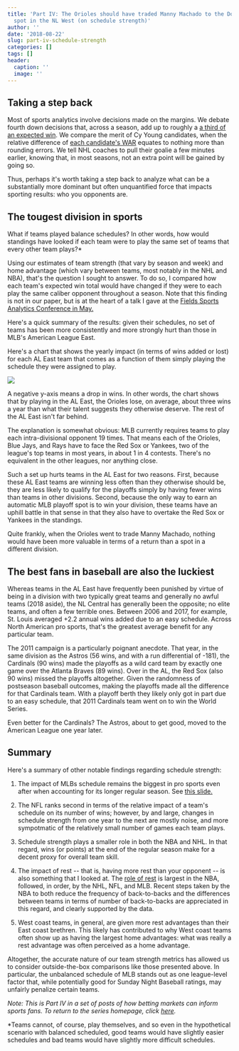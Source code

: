 ```yaml
---
title: 'Part IV: The Orioles should have traded Manny Machado to the Dodgers for a
  spot in the NL West (on schedule strength)'
author: ''
date: '2018-08-22'
slug: part-iv-schedule-strength
categories: []
tags: []
header:
  caption: ''
  image: ''
---
```



## Taking a step back

Most of sports analytics involve decisions made on the margins. We debate fourth down decisions that, across a season, add up to roughly a [a third of an expected win](https://papers.ssrn.com/sol3/papers.cfm?abstract_id=3114242). We compare the merit of Cy Young candidates, when the relative difference of [each candidate's WAR](https://legacy.baseballprospectus.com/sortable/index.php?cid=2508773) equates to nothing more than rounding errors. We tell NHL coaches to pull their goalie a few minutes earlier, knowing that, in most seasons, not an extra point will be gained by going so. 

Thus, perhaps it's worth taking a step back to analyze what can be a substantially more dominant but often unquantified force that impacts sporting results: who you opponents are.


## The tougest division in sports

What if teams played balance schedules? In other words, how would standings have looked if each team were to play the same set of teams that every other team plays?*

Using our estimates of team strength (that vary by season and week) and home advantage (which vary between teams, most notably in the NHL and NBA), that's the question I sought to answer. To do so, I compared how each team's expected win total would have changed if they were to each play the same caliber opponent throughout a season. Note that this finding is not in our paper, but is at the heart of a talk I gave at the [Fields Sports Analytics Conference in May.](https://statsbylopez.github.io/Toronto18/Toronto18.html)

Here's a quick summary of the results: given their schedules, no set of teams has been more consistently and more strongly hurt than those in MLB's American League East.

Here's a chart that shows the yearly impact (in terms of wins added or lost) for each AL East team that comes as a function of them simply playing the schedule they were assigned to play. 

![](/img/ALEast1.png)

A negative y-axis means a drop in wins. In other words, the chart shows that by playing in the AL East, the Orioles lose, on average, about three wins a year than what their talent suggests they otherwise deserve. The rest of the AL East isn't far behind.

The explanation is somewhat obvious: MLB currently requires teams to play each intra-divisional opponent 19 times. That means each of the Orioles, Blue Jays, and Rays have to face the Red Sox or Yankees, two of the league's top teams in most years, in about 1 in 4 contests. There's no equivalent in the other leagues, nor anything close. 

Such a set up hurts teams in the AL East for two reasons. First, because these AL East teams are winning less often than they otherwise should be, they are less likely to qualify for the playoffs simply by having fewer wins than teams in other divisions. Second, because the only way to earn an automatic MLB playoff spot is to win your division, these teams have an uphill battle in that sense in that they also have to overtake the Red Sox or Yankees in the standings. 

Quite frankly, when the Orioles went to trade Manny Machado, nothing would have been more valuable in terms of a return than a spot in a different division. 

## The best fans in baseball are also the luckiest

Whereas teams in the AL East have frequently been punished by virtue of being in a division with two typically great teams and generally no awful teams (2018 aside), the NL Central has generally been the opposite; no elite teams, and often a few terrible ones. Between 2006 and 2017, for example, St. Louis averaged +2.2 annual wins added due to an easy schedule. Across North American pro sports, that's the greatest average benefit for any particular team. 

The 2011 campaign is a particularly poignant anecdote. That year, in the same division as the Astros (56 wins, and with a run differential of -181), the Cardinals (90 wins) made the playoffs as a wild card team by exactly one game over the Atlanta Braves (89 wins). Over in the AL, the Red Sox (also 90 wins) missed the playoffs altogether. Given the randomness of postseason baseball outcomes, making the playoffs made all the difference for that Cardinals team. With a playoff berth they likely only got in part due to an easy schedule, that 2011 Cardinals team went on to win the World Series. 

Even better for the Cardinals? The Astros, about to get good, moved to the American League one year later. 

## Summary

Here's a summary of other notable findings regarding schedule strength:

1. The impact of MLBs schedule remains the biggest in pro sports even after when accounting for its longer regular season. See [this slide.](https://statsbylopez.github.io/Toronto18/Toronto18.html#section-5)

2. The NFL ranks second in terms of the relative impact of a team's schedule on its number of wins; however, by and large, changes in schedule strength from one year to the next are mostly noise, and more sympotmatic of the relatively small number of games each team plays.

3. Schedule strength plays a smaller role in both the NBA and NHL. In that regard, wins (or points) at the end of the regular season make for a decent proxy for overall team skill.

4. The impact of rest -- that is, having more rest than your opponent -- is also something that I looked at. The [role of rest](https://statsbylopez.github.io/Toronto18/Toronto18.html#section-2) is largest in the NBA, followed, in order, by the NHL, NFL, and MLB. Recent steps taken by the NBA to both reduce the frequency of back-to-backs and the differences between teams in terms of number of back-to-backs are appreciated in this regard, and clearly supported by the data.

5. West coast teams, in general, are given more rest advantages than their East coast brethren. This likely has contributed to why West coast teams often show up as having the largest home advantages: what was really a rest advantage was often perceived as a home advantage.

Altogether, the accurate nature of our team strength metrics has allowed us to consider outside-the-box comparisons like those presented above. In particular, the unbalanced schedule of MLB stands out as one league-level factor that, while potentially good for Sunday Night Baseball ratings, may unfairly penalize certain teams.

*Note: This is Part IV in a set of posts of how betting markets can inform sports fans. To return to the series homepage, click [here](http://statsbylopez.netlify.com/post/lessons-hidden-in-sports-betting-markets/).* 



*Teams cannot, of course, play themselves, and so even in the hypothetical scenario with balanced scheduled, good teams would have slightly easier schedules and bad teams would have slightly more difficult schedules. 



